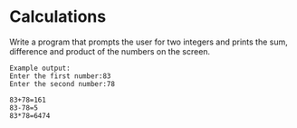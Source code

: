# Calculations
Write a program that prompts the user for two integers and prints the sum, difference and product of the numbers on the screen.
```
Example output:
Enter the first number:83
Enter the second number:78

83+78=161
83-78=5
83*78=6474
```